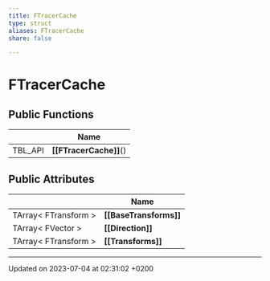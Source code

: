 ```yaml
---
title: FTracerCache
type: struct
aliases: FTracerCache
share: false

---
```


# FTracerCache





## Public Functions

|                | Name           |
| -------------- | -------------- |
| TBL_API | **[[FTracerCache]]**() |

## Public Attributes

|                | Name           |
| -------------- | -------------- |
| TArray< FTransform > | **[[BaseTransforms]]**  |
| TArray< FVector > | **[[Direction]]**  |
| TArray< FTransform > | **[[Transforms]]**  |

-------------------------------

Updated on 2023-07-04 at 02:31:02 +0200